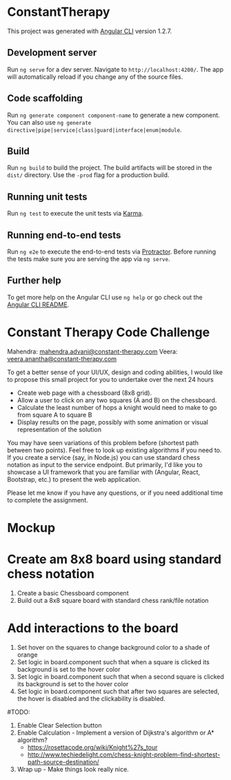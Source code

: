 # ConstantTherapy

This project was generated with [Angular CLI](https://github.com/angular/angular-cli) version 1.2.7.

## Development server

Run `ng serve` for a dev server. Navigate to `http://localhost:4200/`. The app will automatically reload if you change any of the source files.

## Code scaffolding

Run `ng generate component component-name` to generate a new component. You can also use `ng generate directive|pipe|service|class|guard|interface|enum|module`.

## Build

Run `ng build` to build the project. The build artifacts will be stored in the `dist/` directory. Use the `-prod` flag for a production build.

## Running unit tests

Run `ng test` to execute the unit tests via [Karma](https://karma-runner.github.io).

## Running end-to-end tests

Run `ng e2e` to execute the end-to-end tests via [Protractor](http://www.protractortest.org/).
Before running the tests make sure you are serving the app via `ng serve`.

## Further help

To get more help on the Angular CLI use `ng help` or go check out the [Angular CLI README](https://github.com/angular/angular-cli/blob/master/README.md).


# Constant Therapy Code Challenge
Mahendra: mahendra.advani@constant-therapy.com
Veera: veera.anantha@constant-therapy.com

To get a better sense of your UI/UX, design and coding abilities, 
I would like to propose this small project for you to undertake over the next 24 hours 
 
- Create web page with a chessboard (8x8 grid). 
- Allow a user to click on any two squares (A and B) on the chessboard.
- Calculate the least number of hops a knight would need to make to go from square A to square B
- Display results on the page, possibly with some animation or visual representation of the solution
 
You may have seen variations of this problem before (shortest path between two points). 
Feel free to look up existing algorithms if you need to. If you create a service 
(say, in Node.js) you can use standard chess notation as input to the service endpoint. 
But primarily, I'd like you to showcase a UI framework that you are familiar with 
(Angular, React, Bootstrap, etc.) to present the web application.
 
Please let me know if you have any questions, or if you need additional time to complete the assignment.
 
# Mockup


# Create am 8x8 board using standard chess notation
1. Create a basic Chessboard component
2. Build out a 8x8 square board with standard chess rank/file notation
 
# Add interactions to the board
1. Set hover on the squares to change background color to a shade of orange
2. Set logic in board.component such that when a square is clicked its background is set to the hover color
3. Set logic in board.component such that when a second square is clicked its background is set to the hover color
4. Set logic in board.component such that after two squares are selected, the hover is disabled and the clickability is disabled.

#TODO: 
1. Enable Clear Selection button
2. Enable Calculation - Implement a version of Dijkstra's algorithm or A* algorithm?
   * https://rosettacode.org/wiki/Knight%27s_tour
   * http://www.techiedelight.com/chess-knight-problem-find-shortest-path-source-destination/
3. Wrap up - Make things look really nice.
